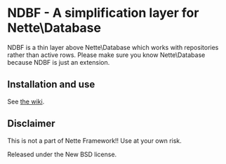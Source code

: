 NDBF - A simplification layer for Nette\Database
================================================

NDBF is a thin layer above Nette\Database which works with repositories rather than active rows.
Please make sure you know Nette\Database because NDBF is just an extension.

Installation and use
--------------------

See [the wiki](https://github.com/OndrejSlamecka/ndbf/wiki).


Disclaimer
----------
This is not a part of Nette Framework!! Use at your own risk.

Released under the New BSD license.
